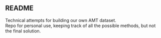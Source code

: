 README  
---  
Technical attempts for building our own AMT dataset.  
Repo for personal use, keeping track of all the possible methods, but not the final solution.  
